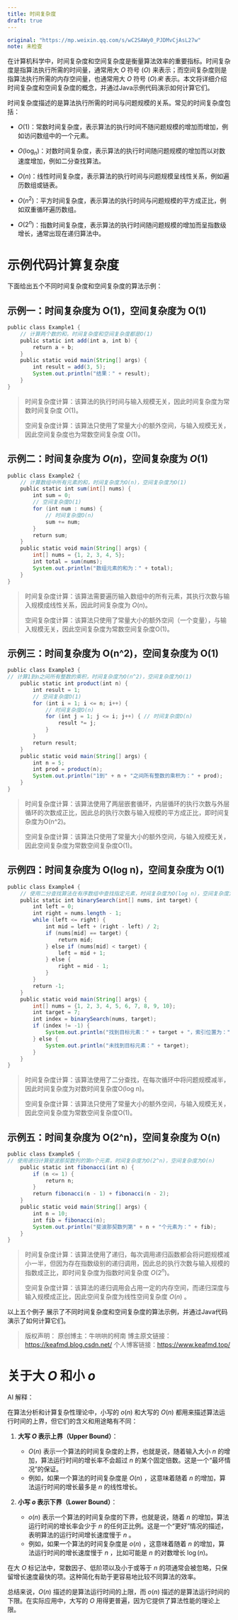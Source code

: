 ```yaml
---
title: 时间复杂度
draft: true
---
```

```yaml
original: "https://mp.weixin.qq.com/s/wC2SAWy0_PJDMvCjAsL27w"
note: 未检查
```

在计算机科学中，时间复杂度和空间复杂度是衡量算法效率的重要指标。时间复杂度是指算法执行所需的时间量，通常用大 $O$ 符号 $(O)$ 来表示；而空间复杂度则是指算法执行所需的内存空间量，也通常用大 $O$ 符号 $(O)来$ 表示。本文将详细介绍时间复杂度和空间复杂度的概念，并通过Java示例代码演示如何计算它们。

时间复杂度描述的是算法执行所需的时间与问题规模的关系。常见的时间复杂度包括：

- $O(1)$：常数时间复杂度，表示算法的执行时间不随问题规模的增加而增加，例如访问数组中的一个元素。
    
- $O(\log_n)$：对数时间复杂度，表示算法的执行时间随问题规模的增加而以对数速度增加，例如二分查找算法。
    
- $O(n)$：线性时间复杂度，表示算法的执行时间与问题规模呈线性关系，例如遍历数组或链表。
    
- $O(n^2)$：平方时间复杂度，表示算法的执行时间与问题规模的平方成正比，例如双重循环遍历数组。
    
- $O(2^n)$：指数时间复杂度，表示算法的执行时间随问题规模的增加而呈指数级增长，通常出现在递归算法中。

# 示例代码计算复杂度

下面给出五个不同时间复杂度和空间复杂度的算法示例：

## 示例一：时间复杂度为 O(1)，空间复杂度为 O(1)

```java
public class Example1 {          
	// 计算两个数的和，时间复杂度和空间复杂度都是O(1)       
	public static int add(int a, int b) {           
		return a + b;       
	}          
	public static void main(String[] args) {           
		int result = add(3, 5);           
		System.out.println("结果：" + result);       
	}   
}   
```

> 时间复杂度计算：该算法的执行时间与输入规模无关，因此时间复杂度为常数时间复杂度 $O(1)$。 
> 
> 空间复杂度计算：该算法只使用了常量大小的额外空间，与输入规模无关，因此空间复杂度也为常数空间复杂度 $O(1)$。

## 示例二：时间复杂度为 $O(n)$，空间复杂度为 $O(1)$

```java
public class Example2 {          
	// 计算数组中所有元素的和，时间复杂度为O(n)，空间复杂度为O(1)       
	public static int sum(int[] nums) {           
		int sum = 0; 
		// 空间复杂度O(1)           
		for (int num : nums) { 
			// 时间复杂度O(n)               
			sum += num;           
		}           
		return sum;       
	}          
	public static void main(String[] args) {           
		int[] nums = {1, 2, 3, 4, 5};           
		int total = sum(nums);           
		System.out.println("数组元素的和为：" + total);       
	}   
}   
```


> 时间复杂度计算：该算法需要遍历输入数组中的所有元素，其执行次数与输入规模成线性关系，因此时间复杂度为 $O(n)$。 
> 
> 空间复杂度计算：该算法只使用了常量大小的额外空间（一个变量），与输入规模无关，因此空间复杂度为常数空间复杂度O(1)。

## 示例三：时间复杂度为 O(n^2)，空间复杂度为 O(1)

```java
public class Example3 {          
// 计算1到n之间所有整数的乘积，时间复杂度为O(n^2)，空间复杂度为O(1)   
	public static int product(int n) {           
		int result = 1; 
		// 空间复杂度O(1)           
		for (int i = 1; i <= n; i++) { 
			// 时间复杂度O(n)               
			for (int j = 1; j <= i; j++) { // 时间复杂度O(n)                   
				result *= j;               
			}           
		}           
		return result;       
	}          
	public static void main(String[] args) {           
		int n = 5;           
		int prod = product(n);           
		System.out.println("1到" + n + "之间所有整数的乘积为：" + prod);       
	}   
}   
```


> 时间复杂度计算：该算法使用了两层嵌套循环，内层循环的执行次数与外层循环的次数成正比，因此总的执行次数与输入规模的平方成正比，即时间复杂度为O(n^2)。 
> 
> 空间复杂度计算：该算法只使用了常量大小的额外空间，与输入规模无关，因此空间复杂度为常数空间复杂度O(1)。

## 示例四：时间复杂度为 O(log n)，空间复杂度为 O(1)

```java
public class Example4 {          
	// 使用二分查找算法在有序数组中查找指定元素，时间复杂度为O(log n)，空间复杂度为O(1)  
	public static int binarySearch(int[] nums, int target) {       
		int left = 0;           
		int right = nums.length - 1;           
		while (left <= right) {               
			int mid = left + (right - left) / 2;               
			if (nums[mid] == target) {                   
				return mid;               
			} else if (nums[mid] < target) {                 
				left = mid + 1;               
			} else {                   
				right = mid - 1;               
			}           
		}           
		return -1;       
	}          
	public static void main(String[] args) {
		int[] nums = {1, 2, 3, 4, 5, 6, 7, 8, 9, 10};           
		int target = 7;           
		int index = binarySearch(nums, target);           
		if (index != -1) {               
			System.out.println("找到目标元素：" + target + "，索引位置为：" + index);           
		} else {               
			System.out.println("未找到目标元素：" + target);           
		}       
	}   
}   
```


> 时间复杂度计算：该算法使用了二分查找，在每次循环中将问题规模减半，因此时间复杂度为对数时间复杂度O(log n)。 
> 
> 空间复杂度计算：该算法只使用了常量大小的额外空间，与输入规模无关，因此空间复杂度为常数空间复杂度O(1)。

## 示例五：时间复杂度为 O(2^n)，空间复杂度为 O(n)

```java
public class Example5 {          
// 使用递归计算斐波那契数列的第n个元素，时间复杂度为O(2^n)，空间复杂度为O(n)   
	public static int fibonacci(int n) {           
		if (n <= 1) {               
			return n;           
		}           
		return fibonacci(n - 1) + fibonacci(n - 2);       
	}          
	public static void main(String[] args) {           
		int n = 10;           
		int fib = fibonacci(n);           
		System.out.println("斐波那契数列第" + n + "个元素为：" + fib);       
	}   
}   
```

> 时间复杂度计算：该算法使用了递归，每次调用递归函数都会将问题规模减小一半，但因为存在指数级别的递归调用，因此总的执行次数与输入规模的指数成正比，即时间复杂度为指数时间复杂度 $O(2^n)$。 
> 
> 空间复杂度计算：该算法的递归调用会占用一定的内存空间，而递归深度与输入规模成正比，因此空间复杂度为线性空间复杂度 $O(n)$ 。

以上五个例子 展示了不同时间复杂度和空间复杂度的算法示例，并通过Java代码演示了如何计算它们。


> 版权声明：
> 原创博主：牛哄哄的柯南 
> 博主原文链接：https://keafmd.blog.csdn.net/
> 个人博客链接：https://www.keafmd.top/



# 关于大 $O$ 和小 $o$

AI 解释：

在算法分析和计算复杂性理论中，小写的 $o(n)$ 和大写的 $O(n)$ 都用来描述算法运行时间的上界，但它们的含义和用途略有不同：

1. **大写 $O$ 表示上界（Upper Bound）**：
   - $O(n)$  表示一个算法的时间复杂度的上界，也就是说，随着输入大小 $n$ 的增加，算法运行时间的增长率不会超过 $n$ 的某个固定倍数。这是一个“最坏情况”的保证。
   - 例如，如果一个算法的时间复杂度是 $O(n)$ ，这意味着随着 $n$ 的增加，算法运行时间的增长最多是 $n$ 的线性增长。

2. **小写 $o$ 表示下界（Lower Bound）**：
   - $o(n)$ 表示一个算法的时间复杂度的下界，也就是说，随着 $n$ 的增加，算法运行时间的增长率会少于 $n$ 的任何正比例。这是一个“更好”情况的描述，表明算法的运行时间增长速度慢于 $n$ 。
   - 例如，如果一个算法的时间复杂度是 $o(n)$ ，这意味着随着 $n$ 的增加，算法运行时间的增长速度慢于 $n$ ，比如可能是 $n$ 的对数增长 $\log(n)$。

在大 $O$ 标记法中，常数因子、低阶项以及小于或等于 $n$ 的项通常会被忽略，只保留增长速度最快的项。这种简化有助于更容易地比较不同算法的效率。

总结来说，$O(n)$ 描述的是算法运行时间的上限，而 $o(n)$ 描述的是算法运行时间的下限。在实际应用中，大写的 $O$ 用得更普遍，因为它提供了算法性能的理论上限。